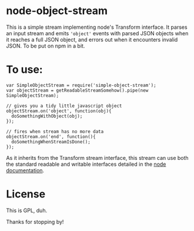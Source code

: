 node-object-stream
==================

This is a simple stream implementing node's Transform interface. It parses an input stream and emits `'object'` events with parsed JSON objects when it reaches a full JSON object, and errors out when it encounters invalid JSON. To be put on npm in a bit.

# To use:

```
var SimpleObjectStream = require('simple-object-stream');
var objectStream = getReadableStreamSomehow().pipe(new SimpleObjectStream);

// gives you a tidy little javascript object
objectStream.on('object', function(obj){
  doSomethingWithObject(obj);
});

// fires when stream has no more data
objectStream.on('end', function(){
  doSomethingWhenStreamIsDone();
});
```

As it inherits from the Transform stream interface, this stream can use both the standard readable and writable interfaces detailed in the [node documentation](https://nodejs.org/api/stream.html).

# License

This is GPL, duh.

Thanks for stopping by!
